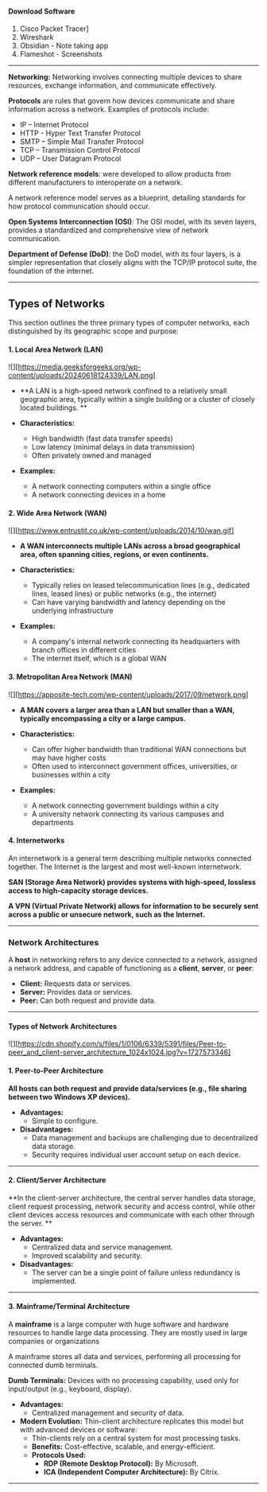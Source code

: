 #### Download Software 

1. Cisco Packet Tracer]
2. Wireshark
3. Obsidian - Note taking app
4. Flameshot - Screenshots

---
**Networking:** Networking involves connecting multiple devices to share resources, exchange information, and communicate effectively.

**Protocols** are rules that govern how devices communicate and share information across a network. Examples of protocols include: 

- IP – Internet Protocol 
- HTTP - Hyper Text Transfer Protocol 
- SMTP – Simple Mail Transfer Protocol
- TCP – Transmission Control Protocol
- UDP – User Datagram Protocol

**Network reference models**: were developed to allow products from different manufacturers to interoperate on a network. 

A network reference model serves as a blueprint, detailing standards for how protocol communication should occur.

**Open Systems Interconnection (OSI)**: The OSI model, with its seven layers, provides a standardized and comprehensive view of network communication.

**Department of Defense (DoD)**: the DoD model, with its four layers, is a simpler representation that closely aligns with the TCP/IP protocol suite, the foundation of the internet.

---
## Types of Networks

This section outlines the three primary types of computer networks, each distinguished by its geographic scope and purpose:

#### **1. Local Area Network (LAN)**

![][https://media.geeksforgeeks.org/wp-content/uploads/20240618124339/LAN.png]


* **A LAN is a high-speed network confined to a relatively small geographic area, typically within a single building or a cluster of closely located buildings. **

* **Characteristics:**
    * High bandwidth (fast data transfer speeds)
    * Low latency (minimal delays in data transmission)
    * Often privately owned and managed
* **Examples:**
    * A network connecting computers within a single office 
    * A network connecting devices in a home 

#### **2. Wide Area Network (WAN)**

![][https://www.entrustit.co.uk/wp-content/uploads/2014/10/wan.gif]

* **A WAN interconnects multiple LANs across a broad geographical area, often spanning cities, regions, or even continents.**

* **Characteristics:**
    * Typically relies on leased telecommunication lines (e.g., dedicated lines, leased lines) or public networks (e.g., the internet)
    * Can have varying bandwidth and latency depending on the underlying infrastructure
* **Examples:**
    * A company's internal network connecting its headquarters with branch offices in different cities
    * The internet itself, which is a global WAN

#### **3. Metropolitan Area Network (MAN)**

![][https://apposite-tech.com/wp-content/uploads/2017/09/network.png]

* **A MAN covers a larger area than a LAN but smaller than a WAN, typically encompassing a city or a large campus.**

* **Characteristics:**
    * Can offer higher bandwidth than traditional WAN connections but may have higher costs
    * Often used to interconnect government offices, universities, or businesses within a city
* **Examples:**
    * A network connecting government buildings within a city
    * A university network connecting its various campuses and departments

#### **4. Internetworks**

An internetwork is a general term describing multiple networks connected together. The Internet is the largest and most well-known internetwork.

**SAN (Storage Area Network) provides systems with high-speed, lossless access to high-capacity storage devices.**

**A VPN (Virtual Private Network) allows for information to be securely sent across a public or unsecure network, such as the Internet.**

---
### **Network Architectures**

A **host** in networking refers to any device connected to a network, assigned a network address, and capable of functioning as a **client**, **server**, or **peer**:

- **Client:** Requests data or services.
- **Server:** Provides data or services.
- **Peer:** Can both request and provide data.

---

#### **Types of Network Architectures**

![][https://cdn.shopify.com/s/files/1/0106/6339/5391/files/Peer-to-peer_and_client-server_architecture_1024x1024.jpg?v=1727573346]

#### **1. Peer-to-Peer Architecture**

 **All hosts can both request and provide data/services (e.g., file sharing between two Windows XP devices).**

- **Advantages:**
    - Simple to configure.
- **Disadvantages:**
    - Data management and backups are challenging due to decentralized data storage.
    - Security requires individual user account setup on each device.

---

#### **2. Client/Server Architecture**

**In the client-server architecture, the central server handles data storage, client request processing, network security and access control, while other client devices access resources and communicate with each other through the server. **

- **Advantages:**
    - Centralized data and service management.
    - Improved scalability and security.
- **Disadvantages:**
    - The server can be a single point of failure unless redundancy is implemented.

---

#### **3. Mainframe/Terminal Architecture**

A **mainframe** is a large computer with huge software and hardware resources to handle large data processing. They are mostly used in large companies or organizations

A mainframe stores all data and services, performing all processing for connected dumb terminals.

**Dumb Terminals:** Devices with no processing capability, used only for input/output (e.g., keyboard, display).

- **Advantages:**
    - Centralized management and security of data.
- **Modern Evolution:** Thin-client architecture replicates this model but with advanced devices or software:
    - Thin-clients rely on a central system for most processing tasks.
    - **Benefits:** Cost-effective, scalable, and energy-efficient.
    - **Protocols Used:**
        - **RDP (Remote Desktop Protocol):** By Microsoft.
        - **ICA (Independent Computer Architecture):** By Citrix.


---
